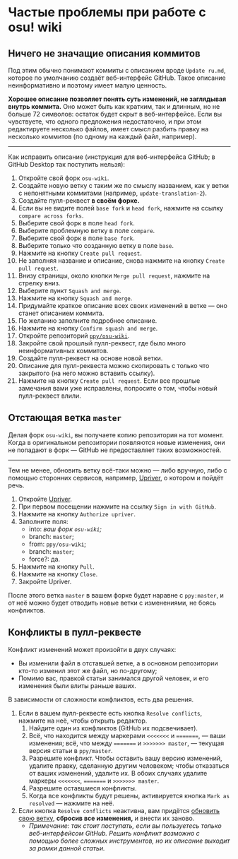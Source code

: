 # Частые проблемы при работе с osu! wiki

## Ничего не значащие описания коммитов

Под этим обычно понимают коммиты с описанием вроде `Update ru.md`, которое по умолчанию создаёт веб-интерфейс GitHub. Такое описание неинформативно и поэтому имеет малую ценность.

**Хорошее описание позволяет понять суть изменений, не заглядывая внутрь коммита.** Оно может быть как кратким, так и длинным, но не больше 72 символов: остаток будет скрыт в веб-интерфейсе. Если вы чувствуете, что одного предложения недостаточно, и при этом редактируете несколько файлов, имеет смысл разбить правку на несколько коммитов (по одному на каждый файл, например).

---

Как исправить описание (инструкция для веб-интерфейса GitHub; в GitHub Desktop так поступить нельзя):

1. Откройте свой форк `osu-wiki`.
2. Создайте новую ветку с таким же по смыслу названием, как у ветки с непонятными коммитами (например, `update-translation-2`).
3. Создайте пулл-реквест **в своём форке.**
4. Если вы не видите полей `base fork` и `head fork`, нажмите на ссылку `compare across forks`.
5. Выберите свой форк в поле `head fork`.
6. Выберите проблемную ветку в поле `compare`.
7. Выберите свой форк в поле `base fork`.
8. Выберите только что созданную ветку в поле `base`.
9. Нажмите на кнопку `Create pull request`.
10. Не заполняя название и описание, снова нажмите на кнопку `Create pull request`.
11. Внизу страницы, около кнопки `Merge pull request`, нажмите на стрелку вниз.
12. Выберите пункт `Squash and merge`.
13. Нажмите на кнопку `Squash and merge`.
14. Придумайте краткое описание всех своих изменений в ветке — оно станет описанием коммита.
15. По желанию заполните подробное описание.
16. Нажмите на кнопку `Confirm squash and merge`.
17. Откройте репозиторий [`ppy/osu-wiki`](https://github.com/ppy/osu-wiki).
18. Закройте свой прошлый пулл-реквест, где было много неинформативных коммитов.
19. Создайте пулл-реквест на основе новой ветки.
20. Описание для пулл-реквеста можно скопировать с только что закрытого (на него можно вставить ссылку).
21. Нажмите на кнопку `Create pull request`. Если все прошлые замечания вами уже исправлены, попросите о том, чтобы новый пулл-реквест влили.

## Отстающая ветка `master`

Делая форк `osu-wiki`, вы получаете копию репозитория на тот момент. Когда в оригинальном репозитории появляются новые изменения, они не попадают в форк — GitHub не предоставляет таких возможностей.

---

Тем не менее, обновить ветку всё-таки можно — либо вручную, либо с помощью сторонних сервисов, например, [Upriver](https://upriver.github.io/), о котором и пойдёт речь.

1. Откройте [Upriver](https://upriver.github.io/).
2. При первом посещении нажмите на ссылку `Sign in with GitHub`.
3. Нажмите на кнопку `Authorize upriver`.
4. Заполните поля:
   - into: *ваш форк `osu-wiki`;*
   - branch: `master`;
   - from: `ppy/osu-wiki`;
   - branch: `master`;
   - force?: да.
5. Нажмите на кнопку `Pull`.
6. Нажмите на кнопку `Close`.
7. Закройте Upriver.

После этого ветка `master` в вашем форке будет наравне с `ppy:master`, и от неё можно будет отводить новые ветки с изменениями, не боясь конфликтов.

## Конфликты в пулл-реквесте

Конфликт изменений может произойти в двух случаях:

- Вы изменили файл в отставшей ветке, а в основном репозитории кто-то изменил этот же файл, но по-другому;
- Помимо вас, правкой статьи занимался другой человек, и его изменения были влиты раньше ваших.

В зависимости от сложности конфликтов, есть два решения.

1. Если в вашем пулл-реквесте есть кнопка `Resolve conflicts`, нажмите на неё, чтобы открыть редактор.
   1. Найдите один из конфликтов (GitHub их подсвечивает).
   2. Всё, что находится между маркерами `<<<<<<<` и `=======`, — ваши изменения; всё, что между `=======` и `>>>>>>> master`, — текущая версия статьи в `ppy/master`.
   3. Разрешите конфликт. Чтобы оставить вашу версию изменений, удалите правку, сделанную другим человеком; чтобы отказаться от ваших изменений, удалите их. В обоих случаях удалите маркеры `<<<<<<<`, `=======` и `>>>>>>> master`.
   4. Разрешите оставшиеся конфликты.
   5. Когда все конфликты будут решены, активируется кнопка `Mark as resolved` — нажмите на неё.
2. Если кнопка `Resolve conflicts` неактивна, вам придётся [обновить свою ветку](#отстающая-ветка-master), **сбросив все изменения,** и внести их заново.
   - *Примечание: так стоит поступать, если вы пользуетесь только веб-интерфейсом GitHub. Решить конфликт возможно с помощью более сложных инструментов, но их описание выходит за рамки данной статьи.*
